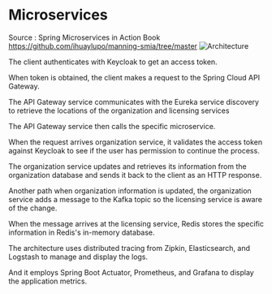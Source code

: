 # Microservices
Source : Spring Microservices in Action Book
https://github.com/ihuaylupo/manning-smia/tree/master
![Architecture](https://github.com/Sameh-Ramadan/Microservices/assets/56082179/aafb26a1-ff9b-4769-8d52-a16f32a466ab)

The client authenticates with Keycloak to get an access token. 

When token is obtained, the client makes a request to the Spring Cloud API Gateway. 

The API Gateway service communicates with the Eureka service discovery to retrieve the locations of the organization and licensing services

The API Gateway service then calls the specific microservice.

When the request arrives organization service, it validates the access token against Keycloak to see if the user has permission to continue the process. 

The organization service updates and retrieves its information from the organization database and sends it back to the client as an HTTP response.

Another path when organization information is updated, the organization service adds a message to the Kafka topic so the licensing service is aware of the change.

When the message arrives at the licensing service, Redis stores the specific information in Redis's in-memory database. 

The architecture uses distributed tracing from Zipkin, Elasticsearch, and Logstash to manage and display the logs.

And it employs Spring Boot Actuator, Prometheus, and Grafana to display the application metrics.



